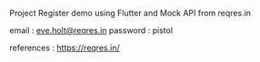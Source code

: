 Project Register demo using Flutter and Mock API from reqres.in

email : eve.holt@reqres.in
password : pistol

references : https://reqres.in/